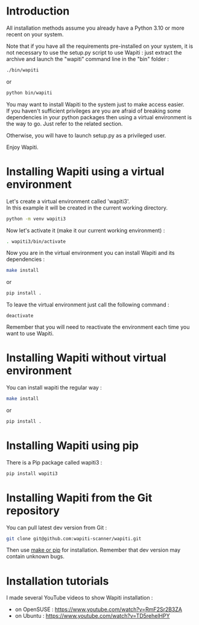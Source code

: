 Introduction
============

All installation methods assume you already have a Python 3.10 or more recent on your system.

Note that if you have all the requirements pre-installed on your system, it is not necessary to use the setup.py script
to use Wapiti : just extract the archive and launch the "wapiti" command line in the "bin" folder :

 ```sh
 ./bin/wapiti
 ``` 
 
 or 
 
 ```sh
 python bin/wapiti
 ```

You may want to install Wapiti to the system just to make access easier.  
If you haven't sufficient privileges are you are afraid of breaking some dependencies in your python packages then
using a virtual environment is the way to go. Just refer to the related section.

Otherwise, you will have to launch setup.py as a privileged user.

Enjoy Wapiti.

# Installing Wapiti using a virtual environment

Let's create a virtual environment called 'wapiti3'.  
In this example it will be created in the current working directory.

```sh
python -m venv wapiti3
```

Now let's activate it (make it our current working environment) :
 
```sh
. wapiti3/bin/activate
```

Now you are in the virtual environment you can install Wapiti and its dependencies :

```sh
make install
```

or

```sh
pip install .
```

To leave the virtual environment just call the following command :

`deactivate`

Remember that you will need to reactivate the environment each time you want to use Wapiti. 

# Installing Wapiti without virtual environment

You can install wapiti the regular way :

```sh
make install
```

or

```sh
pip install .
```

# Installing Wapiti using pip

There is a Pip package called wapiti3 :

```sh
pip install wapiti3
```

# Installing Wapiti from the Git repository

You can pull latest dev version from Git :

```sh
git clone git@github.com:wapiti-scanner/wapiti.git
```

Then use [make or pip](#installing-wapiti-without-virtual-environment) for installation. Remember that dev version may contain unknown bugs.

# Installation tutorials

I made several YouTube videos to show Wapiti installation :

* on OpenSUSE : https://www.youtube.com/watch?v=RmF2Sr2B3ZA
* on Ubuntu : https://www.youtube.com/watch?v=TD5rehelHPY
